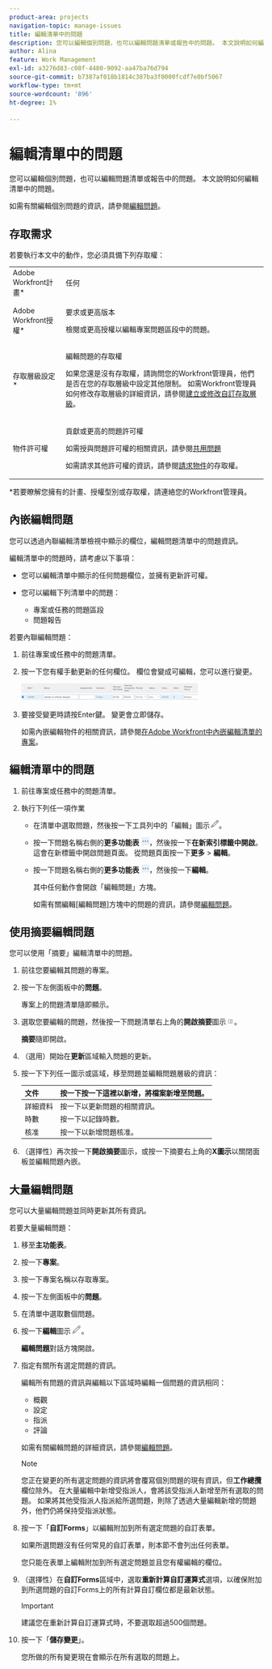 ```yaml
---
product-area: projects
navigation-topic: manage-issues
title: 編輯清單中的問題
description: 您可以編輯個別問題，也可以編輯問題清單或報告中的問題。 本文說明如何編輯清單中的問題。
author: Alina
feature: Work Management
exl-id: a3276d83-c08f-4480-9092-aa47ba76d794
source-git-commit: b7387af018b1814c387ba3f0000fcdf7e0bf5067
workflow-type: tm+mt
source-wordcount: '896'
ht-degree: 1%

---
```


# 編輯清單中的問題

您可以編輯個別問題，也可以編輯問題清單或報告中的問題。 本文說明如何編輯清單中的問題。

如需有關編輯個別問題的資訊，請參閱[編輯問題](../../../manage-work/issues/manage-issues/edit-issues.md)。

## 存取需求

若要執行本文中的動作，您必須具備下列存取權：

<table style="table-layout:auto"> 
 <col> 
 <col> 
 <tbody> 
  <tr> 
   <td role="rowheader">Adobe Workfront計畫*</td> 
   <td> <p>任何</p> </td> 
  </tr> 
  <tr> 
   <td role="rowheader">Adobe Workfront授權*</td> 
   <td> <p>要求或更高版本</p> <p>檢閱或更高授權以編輯專案問題區段中的問題。</p> </td> 
  </tr> 
  <tr> 
   <td role="rowheader">存取層級設定*</td> 
   <td> <p>編輯問題的存取權</p> <p>如果您還是沒有存取權，請詢問您的Workfront管理員，他們是否在您的存取層級中設定其他限制。 如需Workfront管理員如何修改存取層級的詳細資訊，請參閱<a href="../../../administration-and-setup/add-users/configure-and-grant-access/create-modify-access-levels.md" class="MCXref xref">建立或修改自訂存取層級</a>。</p> </td> 
  </tr> 
  <tr> 
   <td role="rowheader">物件許可權</td> 
   <td> <p>貢獻或更高的問題許可權</p> <p> 如需授與問題許可權的相關資訊，請參閱<a href="../../../workfront-basics/grant-and-request-access-to-objects/share-an-issue.md" class="MCXref xref">共用問題</a></p> <p>如需請求其他許可權的資訊，請參閱<a href="../../../workfront-basics/grant-and-request-access-to-objects/request-access.md" class="MCXref xref">請求物件</a>的存取權。</p> </td> 
  </tr> 
 </tbody> 
</table>

&#42;若要瞭解您擁有的計畫、授權型別或存取權，請連絡您的Workfront管理員。

## 內嵌編輯問題

您可以透過內聯編輯清單檢視中顯示的欄位，編輯問題清單中的問題資訊。

編輯清單中的問題時，請考慮以下事項：

* 您可以編輯清單中顯示的任何問題欄位，並擁有更新許可權。
* 您可以編輯下列清單中的問題：

   * 專案或任務的問題區段
   * 問題報告

若要內聯編輯問題：

1. 前往專案或任務中的問題清單。
1. 按一下您有權手動更新的任何欄位。 欄位會變成可編輯，您可以進行變更。

   ![編輯內嵌問題](assets/edit-issues-inline-350x34.png)

1. 要接受變更時請按Enter鍵。 變更會立即儲存。

   如需內嵌編輯物件的相關資訊，請參閱[在Adobe Workfront中內嵌編輯清單的專案](../../../workfront-basics/navigate-workfront/use-lists/inline-edit-objects.md)。

## 編輯清單中的問題

1. 前往專案或任務中的問題清單。
1. 執行下列任一項作業

   * 在清單中選取問題，然後按一下工具列中的「編輯」圖示![「編輯」圖示](assets/qs-edit-icon.png)。
   * 按一下問題名稱右側的&#x200B;**更多功能表** ![更多功能表](assets/more-icon-task-list.png)，然後按一下&#x200B;**在新索引標籤中開啟**。 這會在新標籤中開啟問題頁面。 從問題頁面按一下&#x200B;**更多** > **編輯**。
   * 按一下問題名稱右側的&#x200B;**更多功能表** ![更多功能表](assets/more-icon-task-list.png)，然後按一下&#x200B;**編輯**。

     其中任何動作會開啟「編輯問題」方塊。

     如需有關編輯[編輯問題]方塊中的問題的資訊，請參閱[編輯問題](../../../manage-work/issues/manage-issues/edit-issues.md)。

## 使用摘要編輯問題

您可以使用「摘要」編輯清單中的問題。

1. 前往您要編輯其問題的專案。
1. 按一下左側面板中的&#x200B;**問題**。

   專案上的問題清單隨即顯示。

1. 選取您要編輯的問題，然後按一下問題清單右上角的&#x200B;**開啟摘要**&#x200B;圖示![開啟摘要圖示](assets/qs-open-summary-icon-in-new-toolbar-small.png)。

   **摘要**&#x200B;隨即開啟。

1. （選用）開始在&#x200B;**更新**&#x200B;區域輸入問題的更新。
1. 按一下下列任一圖示或區域，移至問題並編輯問題層級的資訊：

   | 文件 | 按一下&#x200B;**按一下這裡以新增**，將檔案新增至問題。 |
   |---|---|
   | 詳細資料 | 按一下以更新問題的相關資訊。 |
   | 時數 | 按一下以記錄時數。 |
   | 核准 | 按一下以新增問題核准。 |

1. （選擇性）再次按一下&#x200B;**開啟摘要**&#x200B;圖示，或按一下摘要右上角的&#x200B;**X圖示**&#x200B;以關閉面板並編輯問題內嵌。

## 大量編輯問題

您可以大量編輯問題並同時更新其所有資訊。

若要大量編輯問題：

1. 移至&#x200B;**主功能表**。
1. 按一下&#x200B;**專案**。
1. 按一下專案名稱以存取專案。
1. 按一下左側面板中的&#x200B;**問題**。
1. 在清單中選取數個問題。
1. 按一下&#x200B;**編輯**&#x200B;圖示![編輯圖示](assets/edit-icon.png)。

   **編輯問題**&#x200B;對話方塊開啟。

1. 指定有關所有選定問題的資訊。

   編輯所有問題的資訊與編輯以下區域時編輯一個問題的資訊相同：

   * 概觀
   * 設定
   * 指派
   * 評論

   如需有關編輯問題的詳細資訊，請參閱[編輯問題](../../../manage-work/issues/manage-issues/edit-issues.md)。

   >[!NOTE]
   >
   >您正在變更的所有選定問題的資訊將會覆寫個別問題的現有資訊，但&#x200B;**工作總攬**&#x200B;欄位除外。 在大量編輯中新增受指派人，會將該受指派人新增至所有選取的問題。 如果將其他受指派人指派給所選問題，則除了透過大量編輯新增的問題外，他們仍將保持受指派狀態。

1. 按一下「**自訂Forms**」以編輯附加到所有選定問題的自訂表單。

   如果所選問題沒有任何常見的自訂表單，則本節不會列出任何表單。

   您只能在表單上編輯附加到所有選定問題並且您有權編輯的欄位。

1. （選擇性）在&#x200B;**自訂Forms**&#x200B;區域中，選取&#x200B;**重新計算自訂運算式**&#x200B;選項，以確保附加到所選問題的自訂Forms上的所有計算自訂欄位都是最新狀態。

   >[!IMPORTANT]
   >
   >建議您在重新計算自訂運算式時，不要選取超過500個問題。

1. 按一下「**儲存變更**」。

   您所做的所有變更現在會顯示在所有選取的問題上。
